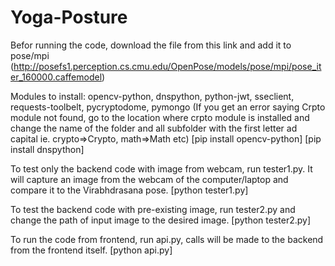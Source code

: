 # Yoga-Posture

Befor running the code, download the file from this link and add it to pose/mpi
(http://posefs1.perception.cs.cmu.edu/OpenPose/models/pose/mpi/pose_iter_160000.caffemodel)

Modules to install:
opencv-python, dnspython, python-jwt, sseclient, requests-toolbelt, pycryptodome, pymongo
(If you get an error saying Crpto module not found, go to the location where crpto module is installed and change the name of the folder and all subfolder with the first letter ad capital ie. crypto=>Crypto, math=>Math etc) 
[pip install opencv-python]
[pip install dnspython]


To test only the backend code with image from webcam, run tester1.py. It will capture an image from the webcam of the computer/laptop and compare it to the Virabhdrasana pose.
[python tester1.py]

To test the backend code with pre-existing image, run tester2.py and change the path of input image to the desired image.
[python tester2.py]

To run the code from frontend, run api.py, calls will be made to the backend from the frontend itself.
[python api.py]
